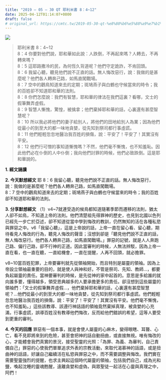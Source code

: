 ```yaml
---
title: "2019 – 05 – 30 QT 耶利米書 8：4~12"
date: 2025-04-12T01:14:07+0800
draft: false
# original_url: https://cmtc.tw/2019-05-30-qt-%e8%80%b6%e5%88%a9%e7%b1%b3%e6%9b%b8-8%ef%bc%9a412
---
```


![](/images/qt.jpg)
> 耶利米書 8：4\~12  
> 8：4 你要對他們說，耶和華如此說：人跌倒，不再起來嗎？人轉去，不再轉來嗎？  
> 8：5 這耶路撒冷的民，為何恆久背道呢？他們守定詭詐，不肯回頭。  
> 8：6 我留心聽，聽見他們說不正直的話。無人悔改惡行，說：我做的是甚麼呢？他們各人轉奔己路，如馬直闖戰場。  
> 8：7 空中的鸛鳥知道來去的定期；斑鳩燕子與白鶴也守候當來的時令；我的百姓卻不知道耶和華的法則。  
> 8：8 你們怎麼說：我們有智慧，耶和華的律法在我們這裏？看哪，文士的假筆舞弄虛假。  
> 8：9 智慧人慚愧，驚惶，被擒拿；他們棄掉耶和華的話，心裏還有甚麼智慧呢？  
> 8：10 所以我必將他們的妻子給別人，將他們的田地給別人為業；因為他們從最小的到至大的都一味地貪婪，從先知到祭司都行事虛謊。  
> 8：11 他們輕輕忽忽地醫治我百姓的損傷，說：平安了！平安了！其實沒有平安。  
> 8：12 他們行可憎的事知道慚愧嗎？不然，他們毫不慚愧，也不知羞恥。因此他們必在仆倒的人中仆倒；我向他們討罪的時候，他們必致跌倒。這是耶和華說的。

**1. 經文誦讀**

**2.  今天默想經文**
耶 8：6 我留心聽，聽見他們說不正直的話。無人悔改惡行，說：我做的是甚麼呢？他們各人轉奔己路，如馬直闖戰場。  
8：7 空中的鸛鳥知道來去的定期；斑鳩燕子與白鶴也守候當來的時令；我的百姓卻不知道耶和華的法則。

**3. 分享默想經文**
（1）v4\~7就連受造的候鳥都知道隨著季節而遷移的法則，猶太人卻不如鳥，不知道上帝的法則。他們清楚祖先得罪神的歷史，也見到北國以色列已經先一步亡於亞述，卻不知道從當中學到悔改的教訓，仍然無知的活在各種私慾與罪惡之中。v6「我留心聽」，這是上帝說的話，上帝一直在留心看、留心聽，期待看見人悔改的行為，聽見人悔改的聲音；沒想到卻是「聽見他們說不正直的話，無人悔改惡行。他們各人轉奔己路，如馬直闖戰場。」罪惡的記號，就是人人奔跑己路、偏行己路，卻不行神的正道。因此當審判的時候，人無法辨駁，因為上帝一直在看，也一直在聽，一直給機會，一直在提醒，人再不回頭，就必擔罪。

v8\~10當百姓犯罪，上帝要審判就先從領袖開始，而且特別是屬靈的領袖。因為上帝設立領袖最重要的目的，就是使人與神和好。不管是祭司、先知、教師…，都要負起屬靈的責任。當神要審判的時候，是先從神的家中起首的。意思是多給誰的就向誰多要，懂得越多，領受恩典越多的人要承擔更多的責任。卻沒想到這些屬靈的領袖們：「文士的假筆舞弄虛假…，他們棄掉耶和華的話，心裏還有甚麼智慧呢？…他們從最小的到至大的都一味地貪婪，從先知到祭司都行事虛謊。他們輕輕忽忽地醫治我百姓的損傷，說：平安了！平安了！其實沒有平安。他們毫不慚愧，也不知羞恥。」這些該教導、該遵行神話語的領袖竟然棄掉真理，被貪婪的心充滿，行事虛謊，誤導百姓沒有教導他們悔改，反而給他們錯誤的希望，這等人要受到更重的審判。

**4. 今天的回應**
罪惡有一個本事，就是會使人屬靈的心麻木，變得眼瞎、耳聾、心亡，看不見即將來到的危險，甚至會把神的話自動扭曲，或直接無視。唯有悔改的心，才能體會我們真實的景況，接受聖靈的光照：「為罪、為義、為審判，自己責備自己」罪惡的心使我們單單追求外表的宗教活動，來取代渴慕神的話語，或是扭曲神的話語，好讓自己繼續活在私慾與罪惡之中，而不需要調整與悔改。我們實在需要聖靈強烈的提醒，也求主興起這個時代屬靈的領袖，包括我們自己，成為光和鹽，喚起沈睡的靈魂甦醒，遠離貪婪和虛偽，與眾聖徒一起活在心靈與真理之中，阿們！
